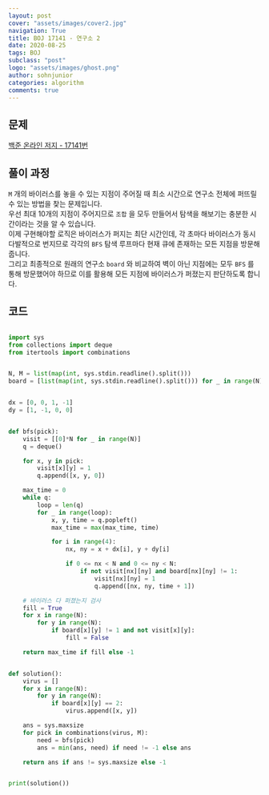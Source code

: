 ```yaml
---
layout: post
cover: "assets/images/cover2.jpg"
navigation: True
title: BOJ 17141 - 연구소 2
date: 2020-08-25
tags: BOJ
subclass: "post"
logo: "assets/images/ghost.png"
author: sohnjunior
categories: algorithm
comments: true
---
```


## 문제

[백준 온라인 저지 - 17141번](https://www.acmicpc.net/problem/17141)

## 풀이 과정

`M` 개의 바이러스를 놓을 수 있는 지점이 주어질 때 최소 시간으로 연구소 전체에 퍼뜨릴 수 있는 방법을 찾는 문제입니다. <br>
우선 최대 10개의 지점이 주어지므로 `조합` 을 모두 만들어서 탐색을 해보기는 충분한 시간이라는 것을 알 수 있습니다. <br>
이제 구현해야할 로직은 바이러스가 퍼지는 최단 시간인데, 각 초마다 바이러스가 동시다발적으로 번지므로 각각의 `BFS` 탐색 루프마다 현재 큐에 존재하는 모든 지점을 방문해줍니다. <br>
그리고 최종적으로 원래의 연구소 `board` 와 비교하여 벽이 아닌 지점에는 모두 `BFS` 를 통해 방문했어야 하므로 이를 활용해 모든 지점에 바이러스가 퍼졌는지 판단하도록 합니다. <br>

## 코드

```python

import sys
from collections import deque
from itertools import combinations


N, M = list(map(int, sys.stdin.readline().split()))
board = [list(map(int, sys.stdin.readline().split())) for _ in range(N)]


dx = [0, 0, 1, -1]
dy = [1, -1, 0, 0]


def bfs(pick):
    visit = [[0]*N for _ in range(N)]
    q = deque()

    for x, y in pick:
        visit[x][y] = 1
        q.append([x, y, 0])

    max_time = 0
    while q:
        loop = len(q)
        for _ in range(loop):
            x, y, time = q.popleft()
            max_time = max(max_time, time)

            for i in range(4):
                nx, ny = x + dx[i], y + dy[i]

                if 0 <= nx < N and 0 <= ny < N:
                    if not visit[nx][ny] and board[nx][ny] != 1:
                        visit[nx][ny] = 1
                        q.append([nx, ny, time + 1])

    # 바이러스 다 퍼졌는지 검사
    fill = True
    for x in range(N):
        for y in range(N):
            if board[x][y] != 1 and not visit[x][y]:
                fill = False

    return max_time if fill else -1


def solution():
    virus = []
    for x in range(N):
        for y in range(N):
            if board[x][y] == 2:
                virus.append([x, y])

    ans = sys.maxsize
    for pick in combinations(virus, M):
        need = bfs(pick)
        ans = min(ans, need) if need != -1 else ans

    return ans if ans != sys.maxsize else -1


print(solution())

```
